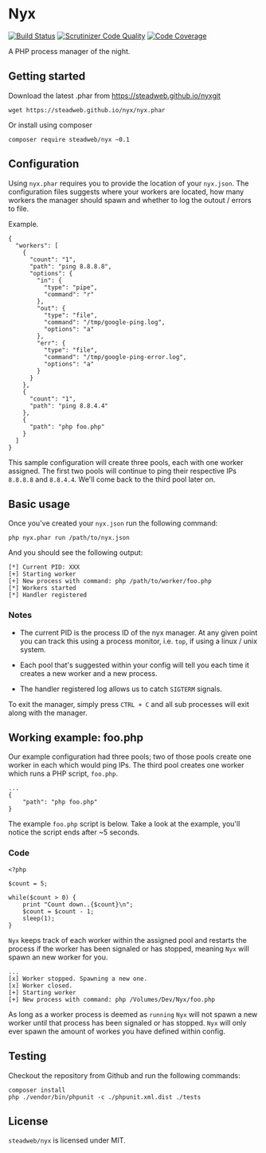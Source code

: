 # Nyx

[![Build Status](https://travis-ci.org/steadweb/nyx.svg?branch=master)](https://travis-ci.org/steadweb/nyx)
[![Scrutinizer Code Quality](https://scrutinizer-ci.com/g/steadweb/nyx/badges/quality-score.png?b=master)](https://scrutinizer-ci.com/g/steadweb/nyx/?branch=master)
[![Code Coverage](https://scrutinizer-ci.com/g/steadweb/nyx/badges/coverage.png?b=master)](https://scrutinizer-ci.com/g/steadweb/nyx/?branch=master)

A PHP process manager of the night.

## Getting started

Download the latest .phar from https://steadweb.github.io/nyxgit

```
wget https://steadweb.github.io/nyx/nyx.phar
```

Or install using composer

```
composer require steadweb/nyx ~0.1
```

## Configuration

Using `nyx.phar` requires you to provide the location of your `nyx.json`. The configuration files suggests where your workers are located, how many workers the manager should spawn and whether to log the outout / errors to file.

Example.

```
{
  "workers": [
    {
      "count": "1",
      "path": "ping 8.8.8.8",
      "options": {
        "in": {
          "type": "pipe",
          "command": "r"
        },
        "out": {
          "type": "file",
          "command": "/tmp/google-ping.log",
          "options": "a"
        },
        "err": {
          "type": "file",
          "command": "/tmp/google-ping-error.log",
          "options": "a"
        }
      }
    },
    {
      "count": "1",
      "path": "ping 8.8.4.4"
    },
    {
      "path": "php foo.php"
    }
  ]
}
```

This sample configuration will create three pools, each with one worker assigned. The first two pools will continue to ping their respective IPs `8.8.8.8` and `8.8.4.4`. We'll come back to the third pool later on.

## Basic usage

Once you've created your `nyx.json` run the following command:

`php nyx.phar run /path/to/nyx.json`

And you should see the following output:

```
[*] Current PID: XXX
[+] Starting worker
[+] New process with command: php /path/to/worker/foo.php
[*] Workers started
[*] Handler registered
```

### Notes

- The current PID is the process ID of the nyx manager. At any given point you can track this using a process monitor, i.e. `top`, if using a linux / unix system.

- Each pool that's suggested within your config will tell you each time it creates a new worker and a new process.

- The handler registered log allows us to catch `SIGTERM` signals.

To exit the manager, simply press `CTRL + C` and all sub processes will exit along with the manager.

## Working example: foo.php

Our example configuration had three pools; two of those pools create one worker in each which would ping IPs. The third pool creates one worker which runs a PHP script, `foo.php`.

```
...
{
    "path": "php foo.php"
}
```

The example `foo.php` script is below. Take a look at the example, you'll notice the script ends after ~5 seconds.

### Code
```
<?php

$count = 5;

while($count > 0) {
    print "Count down..{$count}\n";
    $count = $count - 1;
    sleep(1);
}
```

`Nyx` keeps track of each worker within the assigned pool and restarts the process if the worker has been signaled or has stopped, meaning `Nyx` will spawn an new worker for you.

```
...
[x] Worker stopped. Spawning a new one.
[x] Worker closed.
[+] Starting worker
[+] New process with command: php /Volumes/Dev/Nyx/foo.php
```

As long as a worker process is deemed as `running` `Nyx` will not spawn a new worker until that process has been signaled or has stopped. `Nyx` will only ever spawn the amount of workes you have defined within config.

## Testing

Checkout the repository from Github and run the following commands:

```
composer install
php ./vendor/bin/phpunit -c ./phpunit.xml.dist ./tests
```

## License

`steadweb/nyx` is licensed under MIT.